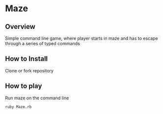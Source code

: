 # Maze #

## Overview ##

Simple command line game, where player starts in maze and has to escape through a series of typed commands


## How to Install ##

Clone or fork repository


## How to play ##

Run maze on the command line

```
ruby Maze.rb
```
